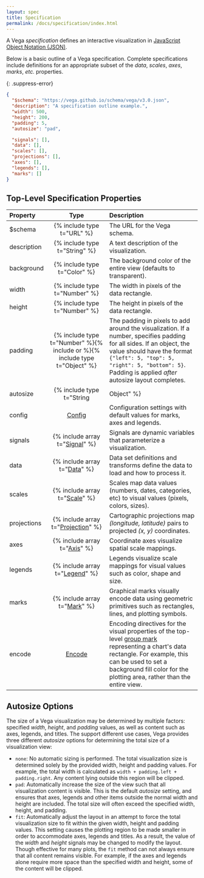 ```yaml
---
layout: spec
title: Specification
permalink: /docs/specification/index.html
---
```


A Vega *specification* defines an interactive visualization in [JavaScript Object Notation (JSON)](http://en.wikipedia.org/wiki/JSON).

Below is a basic outline of a Vega specification. Complete specifications include definitions for an appropriate subset of the _data_, _scales_, _axes_, _marks_, _etc._ properties.

{: .suppress-error}
```json
{
  "$schema": "https://vega.github.io/schema/vega/v3.0.json",
  "description": "A specification outline example.",
  "width": 500,
  "height": 200,
  "padding": 5,
  "autosize": "pad",

  "signals": [],
  "data": [],
  "scales": [],
  "projections": [],
  "axes": [],
  "legends": [],
  "marks": []
}
```

## Top-Level Specification Properties

| Property        | Type                          | Description                 |
| :-------------- | :---------------------------: | :-------------------------- |
| $schema         | {% include type t="URL" %}    | The URL for the Vega schema.|
| description     | {% include type t="String" %} | A text description of the visualization.|
| background      | {% include type t="Color" %}  | The background color of the entire view (defaults to transparent).|
| width           | {% include type t="Number" %} | The width in pixels of the data rectangle.|
| height          | {% include type t="Number" %} | The height in pixels of the data rectangle.|
| padding         | {% include type t="Number" %}{% include or %}{% include type t="Object" %} | The padding in pixels to add around the visualization. If a number, specifies padding for all sides. If an object, the value should have the format `{"left": 5, "top": 5, "right": 5, "bottom": 5}`. Padding is applied _after_ autosize layout completes.|
| autosize        | {% include type t="String|Object" %} | Sets how the visualization size should be determined. If a string, should be one of `pad` (default), `fit` or `none`. If an object, the value should have the format `{"type": "pad", "resize": true}`, where `type` is one of the autosize strings and resize is a boolean indicating if autosize layout should be re-calculated on every update. See the [autosize options](#autosize) section below for more.|
| config          | [Config](../config) | Configuration settings with default values for marks, axes and legends.|
| signals         | {% include array t="[Signal](../signals)" %} | Signals are dynamic variables that parameterize a visualization.|
| data            | {% include array t="[Data](../data)" %} | Data set definitions and transforms define the data to load and how to process it.|
| scales          | {% include array t="[Scale](../scales)" %} | Scales map data values (numbers, dates, categories, etc) to visual values (pixels, colors, sizes).|
| projections     | {% include array t="[Projection](../projections)" %} | Cartographic projections map _(longitude, latitude)_ pairs to projected _(x, y)_ coordinates.|
| axes            | {% include array t="[Axis](../axes)" %} | Coordinate axes visualize spatial scale mappings.|
| legends         | {% include array t="[Legend](../legends)" %} | Legends visualize scale mappings for visual values such as color, shape and size.|
| marks           | {% include array t="[Mark](../marks)" %} | Graphical marks visually encode data using geometric primitives such as rectangles, lines, and plotting symbols.|
| encode          | [Encode](../marks/#encode) | Encoding directives for the visual properties of the top-level [group mark](../marks/group) representing a chart's data rectangle. For example, this can be used to set a background fill color for the plotting area, rather than the entire view.|

## <a name="autosize"></a>Autosize Options

The size of a Vega visualization may be determined by multiple factors: specified _width_, _height_, and _padding_ values, as well as content such as axes, legends, and titles. The support different use cases, Vega provides three different *autosize* options for determining the total size of a visualization view:

- `none`: No automatic sizing is performed. The total visualization size is determined solely by the provided width, height and padding values. For example, the total width is calculated as `width + padding.left + padding.right`. Any content lying outside this region will be clipped.
- `pad`: Automatically increase the size of the view such that all visualization content is visible. This is the default _autosize_ setting, and ensures that axes, legends and other items outside the normal width and height are included. The total size will often exceed the specified width, height, and padding.
- `fit`: Automatically adjust the layout in an attempt to force the total visualization size to fit within the given width, height and padding values. This setting causes the plotting region to be made smaller in order to accommodate axes, legends and titles. As a result, the value of the _width_ and _height_ signals may be changed to modify the layout. Though effective for many plots, the `fit` method can not always ensure that all content remains visible. For example, if the axes and legends alone require more space than the specified width and height, some of the content will be clipped.

